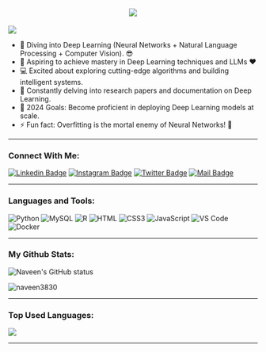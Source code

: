 <h1 align="center">
  <a href="https://git.io/typing-svg">
    <img src="https://readme-typing-svg.herokuapp.com/?lines=Hello,+There!+👋;This+is+Naveen+R....;Nice+to+meet+you!&center=true&size=30">
  </a>
</h1>

![](https://komarev.com/ghpvc/?username=naveen3830&color=brightgreen)

- 🧠 Diving into Deep Learning (Neural Networks + Natural Language Processing + Computer Vision). 😎
- 🌱 Aspiring to achieve mastery in Deep Learning techniques and LLMs ❤
- 💻 Excited about exploring cutting-edge algorithms and building intelligent systems.
- 📰 Constantly delving into research papers and documentation on Deep Learning.
- 🥅 2024 Goals: Become proficient in deploying Deep Learning models at scale.
- ⚡ Fun fact: Overfitting is the mortal enemy of Neural Networks! 🤣
---

### Connect With Me:

[![Linkedin Badge](https://img.shields.io/badge/LinkedIn-0077B5?style=for-the-badge&logo=linkedin&logoColor=white)](https://www.linkedin.com/in/naveen-r-814056265/) 
[![Instagram Badge](https://img.shields.io/badge/Instagram-E4405F?style=for-the-badge&logo=instagram&logoColor=white)](https://www.instagram.com/_naveenr8/)
[![Twitter Badge](https://img.shields.io/badge/Twitter-1DA1F2?style=for-the-badge&logo=twitter&logoColor=white)](https://twitter.com/Naveen3830)
[![Mail Badge](https://img.shields.io/badge/Gmail-D14836?style=for-the-badge&logo=gmail&logoColor=white)](mailto:naveenr3830@gmail.com)

---

### Languages and Tools:

![Python](https://img.shields.io/badge/Python-14354C?style=for-the-badge&logo=python&logoColor=white)
![MySQL](https://img.shields.io/badge/MySQL-00000F?style=for-the-badge&logo=mysql&logoColor=white)
![R](https://img.shields.io/badge/R-276DC3?style=for-the-badge&logo=r&logoColor=white)
![HTML](https://img.shields.io/badge/HTML-239120?style=for-the-badge&logo=html5&logoColor=white)
![CSS3](https://img.shields.io/badge/CSS-239120?&style=for-the-badge&logo=css3&logoColor=white)
![JavaScript](https://img.shields.io/badge/JavaScript-323330?style=for-the-badge&logo=javascript&logoColor=F7DF1E)
![VS Code](	https://img.shields.io/badge/Visual_Studio_Code-0078D4?style=for-the-badge&logo=visual%20studio%20code&logoColor=white)
![Docker](https://img.shields.io/badge/Docker-0CC1F3?style=flat-square&logo=docker&logoColor=white)

---

### My Github Stats:

<p>
  <img align="center" src="https://github-readme-stats.vercel.app/api?username=naveen3830&show_icons=true&include_all_commits=true&theme=algolia&hide_border=true" alt="Naveen's GitHub status" />
</p>
<p>
  <img align="center" src="https://github-readme-streak-stats.herokuapp.com/?user=naveen3830&theme=algolia" alt="naveen3830" />
</p>

---

### Top Used Languages:

<img align="center" src="https://github-readme-stats.vercel.app/api/top-langs/?username=naveen3830&theme=blue-green" />



---


